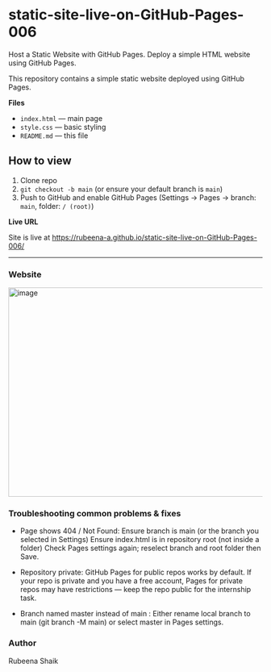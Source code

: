 # static-site-live-on-GitHub-Pages-006
Host a Static Website with GitHub Pages. Deploy a simple HTML website using GitHub Pages.


This repository contains a simple static website deployed using GitHub Pages.



**Files**
- `index.html` — main page
- `style.css` — basic styling
- `README.md` — this file

## How to view 
1. Clone repo
2. `git checkout -b main` (or ensure your default branch is `main`)
3. Push to GitHub and enable GitHub Pages (Settings → Pages → branch: `main`, folder: `/ (root)`)


**Live URL**

 Site is live at https://rubeena-a.github.io/static-site-live-on-GitHub-Pages-006/

---


### Website

<img width="981" height="415" alt="image" src="https://github.com/user-attachments/assets/61874a3a-2b09-444e-9879-e9b7fdb7caeb" />

### Troubleshooting common problems & fixes

- Page shows 404 / Not Found: Ensure branch is main (or the branch you selected in Settings)
Ensure index.html is in repository root (not inside a folder)
Check Pages settings again; reselect branch and root folder then Save.



- Repository private: GitHub Pages for public repos works by default. If your repo is private and you have a free account, Pages for private repos may have restrictions — keep the repo public for the internship task.




- Branch named master instead of main : Either rename local branch to main (git branch -M main) or select master in Pages settings. 




### Author
Rubeena Shaik

